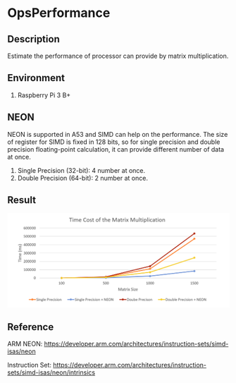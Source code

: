 # OpsPerformance

## Description
Estimate the performance of processor can provide by matrix multiplication.

## Environment
1. Raspberry Pi 3 B+

## NEON
NEON is supported in A53 and SIMD can help on the performance. The size of register for SIMD is fixed in 128 bits, so for single precision and double precision floating-point calculation, it can provide different number of data at once.
1. Single Precision (32-bit): 4 number at once.
2. Double Precision (64-bit): 2 number at once.

## Result

![Screenshot](https://github.com/CheAnLee/OpsPerformance/blob/master/picture/FL_benchmark_A53.png)

## Reference
ARM NEON:
https://developer.arm.com/architectures/instruction-sets/simd-isas/neon

Instruction Set:
https://developer.arm.com/architectures/instruction-sets/simd-isas/neon/intrinsics
